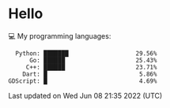 # Hello

💻 My programming languages:

```
  Python: ███████                   29.56%
      Go: ██████                    25.43%
     C++: ██████                    23.71%
    Dart: █                          5.86%
GDScript: █                          4.69%
```

Last updated on Wed Jun 08 21:35 2022 (UTC)
